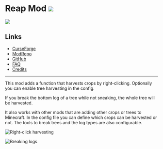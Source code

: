 # Reap Mod ![](http://cf.way2muchnoise.eu/full_244256_downloads.svg)
![](http://cf.way2muchnoise.eu/versions/244256.svg)

## Links
- [CurseForge](https://www.curseforge.com/minecraft/mc-mods/reap-mod)
- [ModRepo](https://modrepo.de/minecraft/reap/overview)
- [GitHub](https://github.com/henkelmax/reap)
- [FAQ](https://modrepo.de/minecraft/reap/faq)
- [Credits](https://modrepo.de/minecraft/reap/credits)

---

This mod adds a function that harvests crops by right-clicking.
Optionally you can enable tree harvesting in the config.

If you break the bottom log of a tree while not sneaking, the whole tree will be harvested.

It also works with other mods that are adding other crops or trees to Minecraft.
In the config file you can define which crops can be harvested or not.
The tools to break trees and the log types are also configurable.

![Right-click harvesting](https://media.giphy.com/media/PjHV892XRKO7oBcZrD/giphy.gif)

![Breaking logs](https://media.giphy.com/media/XgXXSl45Zp9YyBq8x5/giphy.gif)
